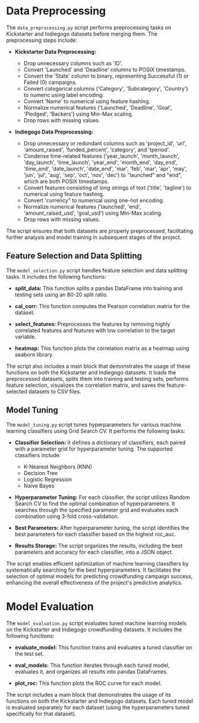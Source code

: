 # Data Preprocessing

The `data_preprocessing.py` script performs preprocessing tasks on Kickstarter and Indiegogo datasets before merging them. The preprocessing steps include:

- **Kickstarter Data Preprocessing:**

  - Drop unnecessary columns such as 'ID'.
  - Convert 'Launched' and 'Deadline' columns to POSIX timestamps.
  - Convert the 'State' column to binary, representing Successful (1) or Failed (0) campaigns.
  - Convert categorical columns ('Category', 'Subcategory', 'Country') to numeric using label encoding.
  - Convert 'Name' to numerical using feature hashing.
  - Normalize numerical features ('Launched', 'Deadline', 'Goal', 'Pledged', 'Backers') using Min-Max scaling.
  - Drop rows with missing values.

- **Indiegogo Data Preprocessing:**

  - Drop unnecessary or redundant columns such as 'project_id', 'url', 'amount_raised', 'funded_percent', 'category', and 'tperiod'.
  - Condense time-related features ('year_launch', 'month_launch', 'day_launch', 'time_launch', 'year_end', 'month_end', 'day_end', 'time_end', 'date_launch', 'date_end', 'mar', 'feb', 'mar', 'apr', 'may', 'jun',
    'jul', 'aug', 'sep', 'oct', 'nov', 'dec') to "launched" and "end", which are both POSIX timestamps.
  - Convert features consisting of long strings of text ('title', 'tagline') to numerical using feature hashing.
  - Convert 'currency" to numerical using one-hot encoding.
  - Normalize numerical features ('launched', 'end', 'amount_raised_usd', 'goal_usd') using Min-Max scaling.
  - Drop rows with missing values.

The script ensures that both datasets are properly preprocessed, facilitating further analysis and model training in subsequent stages of the project.

## Feature Selection and Data Splitting

The `model_selection.py` script handles feature selection and data splitting tasks. It includes the following functions:

- **split_data:** This function splits a pandas DataFrame into training and testing sets using an 80-20 split ratio.

- **cal_corr:** This function computes the Pearson correlation matrix for the dataset.

- **select_features:** Preprocesses the features by removing highly correlated features and features with low correlation to the target variable.

- **heatmap:** This function plots the correlation matrix as a heatmap using seaborn library.

The script also includes a main block that demonstrates the usage of these functions on both the Kickstarter and Indiegogo datasets. It loads the preprocessed datasets, splits them into training and testing sets, performs feature selection, visualizes the correlation matrix, and saves the feature-selected datasets to CSV files.

## Model Tuning

The `model_tuning.py` script tunes hyperparameters for various machine learning classifiers using Grid Search CV. It performs the following tasks:

- **Classifier Selection:** It defines a dictionary of classifiers, each paired with a parameter grid for hyperparameter tuning. The supported classifiers include:

  - K-Nearest Neighbors (KNN)
  - Decision Tree
  - Logistic Regression
  - Naive Bayes

- **Hyperparameter Tuning:** For each classifier, the script utilizes Random Search CV to find the optimal combination of hyperparameters. It searches through the specified parameter grid and evaluates each combination using 3-fold cross-validation.

- **Best Parameters:** After hyperparameter tuning, the script identifies the best parameters for each classifier based on the highest roc_auc.

- **Results Storage:** The script organizes the results, including the best parameters and accuracy for each classifier, into a JSON object.

The script enables efficient optimization of machine learning classifiers by systematically searching for the best hyperparameters. It facilitates the selection of optimal models for predicting crowdfunding campaign success, enhancing the overall effectiveness of the project's predictive analytics.

# Model Evaluation

The `model_evaluation.py` script evaluates tuned machine learning models on the Kickstarter and Indiegogo crowdfunding datasets. It includes the following functions:

- **evaluate_model:** This function trains and evaluates a tuned classifier on the test set.

- **eval_models:** This function iterates through each tuned model, evaluates it, and organizes all results into pandas DataFrames.

- **plot_roc:** This function plots the ROC curve for each model.

The script includes a main block that demonstrates the usage of its functions on both the Kickstarter and Indiegogo datasets. Each tuned model is evaluated separately for each dataset (using the hyperparameters tuned specifically for that dataset).
